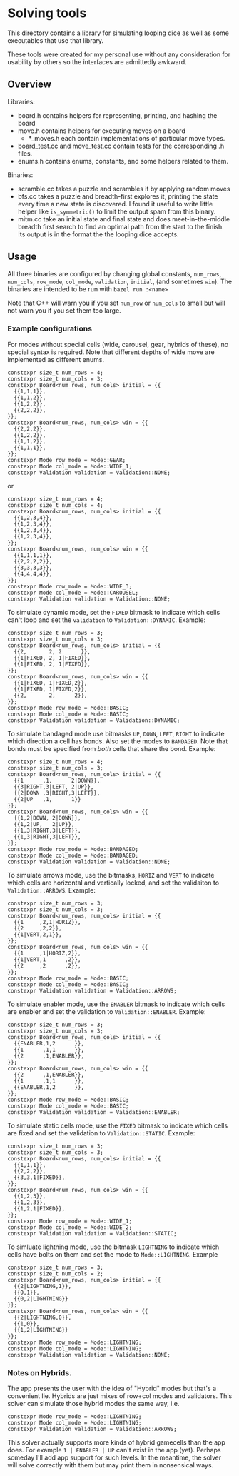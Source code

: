 # Solving tools

This directory contains a library for simulating looping dice as well as some
executables that use that library.

These tools were created for my personal use without any consideration for
usability by others so the interfaces are admittedly awkward.

## Overview

Libraries:

 - board.h contains helpers for representing, printing, and hashing the board
 - move.h contains helpers for executing moves on a board
   -  \*_moves.h each contain implementations of particular move types.
 - board_test.cc and move_test.cc contain tests for the corresponding .h files.
 - enums.h contains enums, constants, and some helpers related to them.

Binaries:

 - scramble.cc takes a puzzle and scrambles it by applying random moves
 - bfs.cc takes a puzzle and breadth-first explores it, printing the state every
   time a new state is discovered. I found it useful to write little helper like
   `is_symmetric()` to limit the output spam from this binary.
 - mitm.cc take an initial state and final state and does meet-in-the-middle
   breadth first search to find an optimal path from the start to the finish.
   Its output is in the format the the looping dice accepts.

## Usage

All three binaries are configured by changing global constants, `num_rows`,
`num_cols`, `row_mode`, `col_mode`, `validation`, `initial`, (and sometimes
 `win`). The binaries are intended to be run with `bazel run :<name>`

Note that C++ will warn you if you set `num_row` or `num_cols` to small but will
not warn you if you set them too large.

### Example configurations

For modes without special cells (wide, carousel, gear, hybrids of these), no
special syntax is required. Note that different depths of wide move are
implemented as different enums.

```
constexpr size_t num_rows = 4;
constexpr size_t num_cols = 3;
constexpr Board<num_rows, num_cols> initial = {{
  {{1,1,1}},
  {{1,1,2}},
  {{1,2,2}},
  {{2,2,2}},
}};
constexpr Board<num_rows, num_cols> win = {{
  {{2,2,2}},
  {{1,2,2}},
  {{1,1,2}},
  {{1,1,1}},
}};
constexpr Mode row_mode = Mode::GEAR;
constexpr Mode col_mode = Mode::WIDE_1;
constexpr Validation validation = Validation::NONE;
```

or

```
constexpr size_t num_rows = 4;
constexpr size_t num_cols = 4;
constexpr Board<num_rows, num_cols> initial = {{
  {{1,2,3,4}},
  {{1,2,3,4}},
  {{1,2,3,4}},
  {{1,2,3,4}},
}};
constexpr Board<num_rows, num_cols> win = {{
  {{1,1,1,1}},
  {{2,2,2,2}},
  {{3,3,3,3}},
  {{4,4,4,4}},
}};
constexpr Mode row_mode = Mode::WIDE_3;
constexpr Mode col_mode = Mode::CAROUSEL;
constexpr Validation validation = Validation::NONE;
```

To simulate dynamic mode, set the `FIXED` bitmask to indicate which cells can't
loop and set the `validation` to `Validation::DYNAMIC`.
Example:

```
constexpr size_t num_rows = 3;
constexpr size_t num_cols = 3;
constexpr Board<num_rows, num_cols> initial = {{
  {{2,       2, 2      }},
  {{1|FIXED, 2, 1|FIXED}},
  {{1|FIXED, 2, 1|FIXED}},
}};
constexpr Board<num_rows, num_cols> win = {{
  {{1|FIXED, 1|FIXED,2}},
  {{1|FIXED, 1|FIXED,2}},
  {{2,       2,      2}},
}};
constexpr Mode row_mode = Mode::BASIC;
constexpr Mode col_mode = Mode::BASIC;
constexpr Validation validation = Validation::DYNAMIC;
```

To simulate bandaged mode use bitmasks `UP`, `DOWN`, `LEFT`, `RIGHT` to indicate
which direction a cell has bonds. Also set the modes to `BANDAGED`.  Note that
bonds must be specified from *both* cells that share the bond. 
Example:

```
constexpr size_t num_rows = 4;
constexpr size_t num_cols = 3;
constexpr Board<num_rows, num_cols> initial = {{
  {{1      ,1,      2|DOWN}},
  {{3|RIGHT,3|LEFT, 2|UP}},
  {{2|DOWN ,3|RIGHT,3|LEFT}},
  {{2|UP   ,1,      1}}
}};
constexpr Board<num_rows, num_cols> win = {{
  {{1,2|DOWN, 2|DOWN}},
  {{1,2|UP,   2|UP}},
  {{1,3|RIGHT,3|LEFT}},
  {{1,3|RIGHT,3|LEFT}},
}};
constexpr Mode row_mode = Mode::BANDAGED;
constexpr Mode col_mode = Mode::BANDAGED;
constexpr Validation validation = Validation::NONE;
```

To simulate arrows mode, use the bitmasks, `HORIZ` and `VERT` to indicate which
cells are horizontal and vertically locked, and set the validaiton to
`Validation::ARROWS`.
Example:

```
constexpr size_t num_rows = 3;
constexpr size_t num_cols = 3;
constexpr Board<num_rows, num_cols> initial = {{
  {{1     ,2,1|HORIZ}},
  {{2     ,2,2}},
  {{1|VERT,2,1}},
}};
constexpr Board<num_rows, num_cols> win = {{
  {{1     ,1|HORIZ,2}},
  {{1|VERT,1      ,2}},
  {{2     ,2      ,2}},
}};
constexpr Mode row_mode = Mode::BASIC;
constexpr Mode col_mode = Mode::BASIC;
constexpr Validation validation = Validation::ARROWS;
```

To simulate enabler mode, use the `ENABLER` bitmask to indicate which cells are
enabler and set the validation to `Validation::ENABLER`.
Example:

```
constexpr size_t num_rows = 3;
constexpr size_t num_cols = 3;
constexpr Board<num_rows, num_cols> initial = {{
  {{ENABLER,1,2      }},
  {{1      ,1,1      }},
  {{2      ,1,ENABLER}},
}};
constexpr Board<num_rows, num_cols> win = {{
  {{2      ,1,ENABLER}},
  {{1      ,1,1      }},
  {{ENABLER,1,2      }},
}};
constexpr Mode row_mode = Mode::BASIC;
constexpr Mode col_mode = Mode::BASIC;
constexpr Validation validation = Validation::ENABLER;
```

To simulate static cells mode, use the `FIXED` bitmask to indicate which cells
are fixed and set the validation to `Validation::STATIC`.
Example:

```
constexpr size_t num_rows = 3;
constexpr size_t num_cols = 3;
constexpr Board<num_rows, num_cols> initial = {{
  {{1,1,1}},
  {{2,2,2}},
  {{3,3,1|FIXED}},
}};
constexpr Board<num_rows, num_cols> win = {{
  {{1,2,3}},
  {{1,2,3}},
  {{1,2,1|FIXED}},
}};
constexpr Mode row_mode = Mode::WIDE_1;
constexpr Mode col_mode = Mode::WIDE_2;
constexpr Validation validation = Validation::STATIC;
```

To simluate lightning mode, use the bitmask `LIGHTNING` to indicate which cells
have bolts on them and set the mode to `Mode::LIGHTNING`.
Example

```
constexpr size_t num_rows = 3;
constexpr size_t num_cols = 2;
constexpr Board<num_rows, num_cols> initial = {{
  {{2|LIGHTNING,1}},
  {{0,1}},
  {{0,2|LIGHTNING}}
}};
constexpr Board<num_rows, num_cols> win = {{
  {{2|LIGHTNING,0}},
  {{1,0}},
  {{1,2|LIGHTNING}}
}};
constexpr Mode row_mode = Mode::LIGHTNING;
constexpr Mode col_mode = Mode::LIGHTNING;
constexpr Validation validation = Validation::NONE;
```

### Notes on Hybrids.

The app presents the user with the idea of "Hybrid" modes but that's a
convenient lie. Hybrids are just mixes of row+col modes and validators.
This solver can simulate those hybrid modes the same way, i.e. 

```
constexpr Mode row_mode = Mode::LIGHTNING;
constexpr Mode col_mode = Mode::LIGHTNING;
constexpr Validation validation = Validation::ARROWS;
```

This solver actually supports more kinds of hybrid gamecells than the app does.
For example `1 | ENABLER | UP` can't exist in the app (yet). Perhaps someday
I'll add app support for such levels. In the meantime, the solver will solve
correctly with them but may print them in nonsensical ways.
